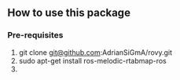 ## How to use this package ##

### Pre-requisites ###

1. git clone git@github.com:AdrianSiGmA/rovy.git
2. sudo apt-get install ros-melodic-rtabmap-ros
3. 
